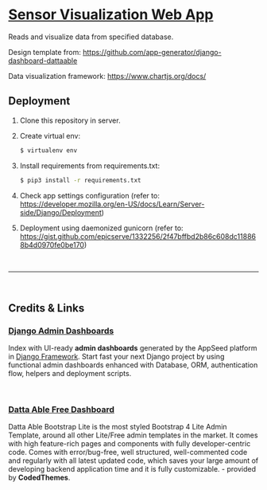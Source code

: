 # [Sensor Visualization Web App](/#)

Reads and visualize data from specified database.

Design template from: https://github.com/app-generator/django-dashboard-dattaable

Data visualization framework: https://www.chartjs.org/docs/

## Deployment

1. Clone this repository in server. 

2. Create virtual env:

    ```bash
    $ virtualenv env
    ```

3. Install requirements from requirements.txt:

    ```bash
    $ pip3 install -r requirements.txt
    ```

4. Check app settings configuration (refer to: https://developer.mozilla.org/en-US/docs/Learn/Server-side/Django/Deployment)

5. Deployment using daemonized gunicorn (refer to: https://gist.github.com/epicserve/1332256/2f47bffbd2b86c608dc118868b4d0970fe0be170)

<br />

---

<br />

## Credits & Links

### [Django Admin Dashboards](https://appseed.us/admin-dashboards/django)

Index with UI-ready **admin dashboards** generated by the AppSeed platform in [Django Framework](https://www.djangoproject.com/).
Start fast your next Django project by using functional admin dashboards enhanced with Database, ORM, authentication flow, helpers and deployment scripts.

<br />

### [Datta Able Free Dashboard](https://codedthemes.com/item/datta-able-bootstrap-lite/)

Datta Able Bootstrap Lite is the most styled Bootstrap 4 Lite Admin Template, around all other Lite/Free admin templates in the market. It comes with high feature-rich pages and components with fully developer-centric code. Comes with error/bug-free, well structured, well-commented code and regularly with all latest updated code, which saves your large amount of developing backend application time and it is fully customizable. - provided by **CodedThemes**.

<br />

